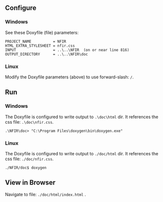## Configure

### Windows
See these Doxyfile (file) parameters:

```
PROJECT_NAME          = NFIR
HTML_EXTRA_STYLESHEET = nfir.css
INPUT                 = ..\..\NFIR  (on or near line 816)
OUTPUT_DIRECTORY      = ..\..\NFIR\doc
```

### Linux
Modify the Doxyfile parameters (above) to use forward-slash: `/`.

## Run

### Windows
The Doxyfile is configured to write output to `.\doc\html` dir.  It references the css file:  `.\doc\nfir.css`.

```
.\NFIR\doc> "C:\Program Files\doxygen\bin\doxygen.exe"
```

### Linux
The Doxyfile is configured to write output to `./doc/html` dir.  It references the css file:  `./doc/nfir.css`.

```
./NFIR/doc$ doxygen
```

## View in Browser
Navigate to file: `./doc/html/index.html` .

